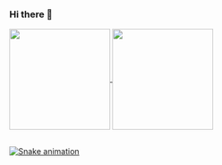 ### Hi there 👋


<div>
  <a href="https://github.com/Widmark-Kaue">
  <img height="180em"   align="center" src="https://github-readme-stats.vercel.app/api?username=Widmark-Kaue&show_icons=true&theme=react&include_all_commits=true&count_private=true"/>
  <img height="180em"  align="center" src="https://github-readme-stats.vercel.app/api/top-langs/?username=Widmark-Kaue&layout=compact&langs_count=7&theme=react" />
</div>
  
##

![Snake animation](https://github.com/Widmark-Kaue/Widmark-Kaue/blob/output/github-contribution-grid-snake.svg)

<!--
**Widmark-Kaue/Widmark-Kaue** is a ✨ _special_ ✨ repository because its `README.md` (this file) appears on your GitHub profile.

Here are some ideas to get you started:

- 🔭 I’m currently working on ...
- 🌱 I’m currently learning ...
- 👯 I’m looking to collaborate on ...
- 🤔 I’m looking for help with ...
- 💬 Ask me about ...
- 📫 How to reach me: ...
- 😄 Pronouns: ...
- ⚡ Fun fact: ...
-->
